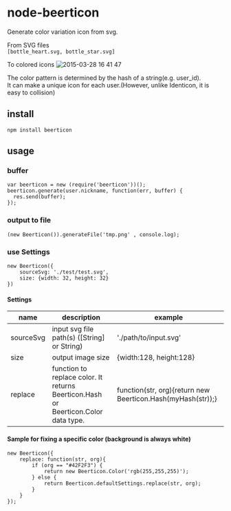 # node-beerticon

Generate color variation icon from svg.

From SVG files  
```[bottle_heart.svg, bottle_star.svg]```

To colored icons
![2015-03-28 16 41 47](https://cloud.githubusercontent.com/assets/1113464/6880207/87201136-d569-11e4-9364-c043588a0f85.png)

The color pattern is determined by the hash of a string(e.g. user_id).  
It can make a unique icon for each user.(However, unlike Identicon, it is easy to collision)

## install
```npm install beerticon```

## usage

### buffer
```
var beerticon = new (require('beerticon'))();
beerticon.generate(user.nickname, function(err, buffer) {
  res.send(buffer);
});
```

### output to file
```
(new Beerticon()).generateFile('tmp.png' , console.log);
```

### use Settings
```
new Beerticon({
    sourceSvg: './test/test.svg',
    size: {width: 32, height: 32}
})
```
#### Settings

| name | description | example |
|----|----|----|
| sourceSvg | input svg file path(s) ([String] or String) | './path/to/input.svg' |
| size | output image size | {width:128, height:128} |
| replace | function to replace color. It returns Beerticon.Hash or Beerticon.Color data type. | function(str, org){return new Beerticon.Hash(myHash(str));} |

#### Sample for fixing a specific color (background is always white)
```
new Beerticon({
    replace: function(str, org){
        if (org == "#42F2F3") {
            return new Beerticon.Color('rgb(255,255,255)');
        } else {
            return Beerticon.defaultSettings.replace(str, org);
        }
    }
});
```
